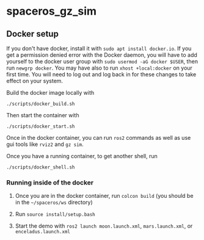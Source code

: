 # spaceros_gz_sim

## Docker setup
If you don't have docker, install it with `sudo apt install docker.io`. If you get a permission denied error with the Docker daemon, you will have to add yourself to the docker user group with `sudo usermod -aG docker $USER`, then run `newgrp docker`. You may have also to run `xhost +local:docker` on your first time. You will need to log out and log back in for these changes to take effect on your system.

Build the docker image locally with

`./scripts/docker_build.sh`

Then start the container with

`./scripts/docker_start.sh`

Once in the docker container, you can run `ros2` commands as well as use gui tools like `rviz2` and `gz sim`.

Once you have a running container, to get another shell, run 

`./scripts/docker_shell.sh`

### Running inside of the docker
1. Once you are in the docker container, run `colcon build` (you should be in the `~/spaceros/ws` directory)

2. Run `source install/setup.bash`

3. Start the demo with `ros2 launch moon.launch.xml`, `mars.launch.xml`, or `enceladus.launch.xml`